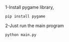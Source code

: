 1-Install pygame library,
```
pip install pygame
```
2-Just run the main program
```
python main.py
```

